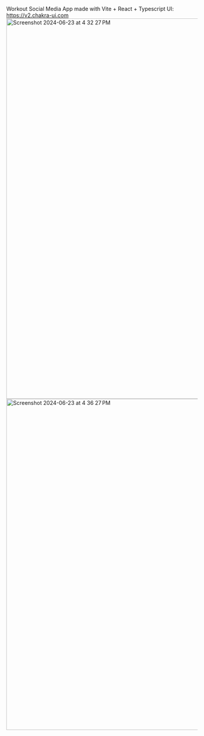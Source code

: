 Workout Social Media App made with Vite + React + Typescript
UI: https://v2.chakra-ui.com
<img width="998" alt="Screenshot 2024-06-23 at 4 32 27 PM" src="https://github.com/beccashamus23/workout-app/assets/82617778/36883a46-e95f-4d33-ae66-da6e9e1d4966">
<img width="869" alt="Screenshot 2024-06-23 at 4 36 27 PM" src="https://github.com/beccashamus23/workout-app/assets/82617778/6077a6fd-bdb3-43ca-8da8-0cd35ad2b919">
